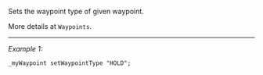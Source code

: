 Sets the waypoint type of given waypoint. 

More details at `Waypoints`.


---
*Example 1:*
```sqf
_myWaypoint setWaypointType "HOLD";
```